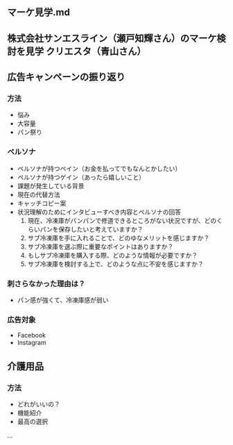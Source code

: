 マーケ見学.md
---

株式会社サンエスライン（瀬戸知輝さん）のマーケ検討を見学
クリエスタ（青山さん）
---

## 広告キャンペーンの振り返り
### 方法
- 悩み
- 大容量
- パン祭り
### ペルソナ
- ペルソナが持つペイン（お金を払ってでもなんとかしたい）
- ペルソナが持つゲイン（あったら嬉しいこと）
- 課題が発生している背景
- 現在の代替方法
- キャッチコピー案
- 状況理解のためにインタビューすべき内容とペルソナの回答
  1. 現在、冷凍庫がパンパンで修道できるところがない状況ですが、どのくらいパンを保存したいと考えていますか？
  2. サブ冷凍庫を手に入れることで、どのゆなメリットを感じますか？
  3. サブ冷凍庫を選ぶ際に重要なポイントはありますか？
  4. もしサブ冷凍庫を購入する際、どのような情報が必要ですか？
  5. サブ冷凍庫を検討する上で、どのような点に不安を感じますか？

### 刺さらなかった理由は？
- パン感が強くて、冷凍庫感が弱い

### 広告対象
- Facebook
- Instagram


## 介護用品
### 方法
- どれがいいの？
- 機能紹介
- 最高の選択

...